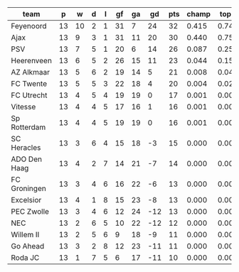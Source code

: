 |     team     | p  | w  | d | l | gf | ga | gd  | pts | champ | top2  | top3  | top4  |  5-7  | bot4  | bot3  | bot2  |
|--------------|----|----|---|---|----|----|-----|-----|-------|-------|-------|-------|-------|-------|-------|-------|
| Feyenoord    | 13 | 10 | 2 | 1 | 31 |  7 |  24 |  32 | 0.415 | 0.749 | 0.899 | 0.960 | 0.037 | 0.000 | 0.000 | 0.000|
| Ajax         | 13 |  9 | 3 | 1 | 31 | 11 |  20 |  30 | 0.440 | 0.755 | 0.894 | 0.959 | 0.039 | 0.000 | 0.000 | 0.000|
| PSV          | 13 |  7 | 5 | 1 | 20 |  6 |  14 |  26 | 0.087 | 0.257 | 0.539 | 0.747 | 0.218 | 0.000 | 0.000 | 0.000|
| Heerenveen   | 13 |  6 | 5 | 2 | 26 | 15 |  11 |  23 | 0.044 | 0.159 | 0.382 | 0.634 | 0.292 | 0.001 | 0.000 | 0.000|
| AZ Alkmaar   | 13 |  5 | 6 | 2 | 19 | 14 |   5 |  21 | 0.008 | 0.041 | 0.121 | 0.262 | 0.468 | 0.008 | 0.003 | 0.001|
| FC Twente    | 13 |  5 | 5 | 3 | 22 | 18 |   4 |  20 | 0.004 | 0.022 | 0.078 | 0.177 | 0.454 | 0.016 | 0.007 | 0.003|
| FC Utrecht   | 13 |  4 | 5 | 4 | 19 | 19 |   0 |  17 | 0.001 | 0.005 | 0.024 | 0.073 | 0.322 | 0.059 | 0.033 | 0.015|
| Vitesse      | 13 |  4 | 4 | 5 | 17 | 16 |   1 |  16 | 0.001 | 0.004 | 0.019 | 0.055 | 0.282 | 0.079 | 0.046 | 0.022|
| Sp Rotterdam | 13 |  4 | 4 | 5 | 19 | 19 |   0 |  16 | 0.001 | 0.006 | 0.027 | 0.074 | 0.325 | 0.056 | 0.029 | 0.012|
| SC Heracles  | 13 |  3 | 6 | 4 | 15 | 18 |  -3 |  15 | 0.000 | 0.001 | 0.006 | 0.020 | 0.150 | 0.175 | 0.108 | 0.056|
| ADO Den Haag | 13 |  4 | 2 | 7 | 14 | 21 |  -7 |  14 | 0.000 | 0.000 | 0.003 | 0.011 | 0.100 | 0.249 | 0.165 | 0.093|
| FC Groningen | 13 |  3 | 4 | 6 | 16 | 22 |  -6 |  13 | 0.000 | 0.001 | 0.003 | 0.010 | 0.097 | 0.256 | 0.170 | 0.097|
| Excelsior    | 13 |  4 | 1 | 8 | 15 | 23 |  -8 |  13 | 0.000 | 0.001 | 0.002 | 0.006 | 0.074 | 0.326 | 0.227 | 0.135|
| PEC Zwolle   | 13 |  3 | 4 | 6 | 12 | 24 | -12 |  13 | 0.000 | 0.000 | 0.002 | 0.007 | 0.060 | 0.364 | 0.259 | 0.155|
| NEC          | 13 |  2 | 6 | 5 | 10 | 22 | -12 |  12 | 0.000 | 0.000 | 0.000 | 0.002 | 0.029 | 0.515 | 0.395 | 0.262|
| Willem II    | 13 |  2 | 5 | 6 |  9 | 18 |  -9 |  11 | 0.000 | 0.000 | 0.000 | 0.001 | 0.014 | 0.630 | 0.508 | 0.361|
| Go Ahead     | 13 |  3 | 2 | 8 | 12 | 23 | -11 |  11 | 0.000 | 0.000 | 0.001 | 0.002 | 0.034 | 0.498 | 0.376 | 0.248|
| Roda JC      | 13 |  1 | 7 | 5 |  6 | 17 | -11 |  10 | 0.000 | 0.000 | 0.000 | 0.000 | 0.007 | 0.768 | 0.674 | 0.540|
